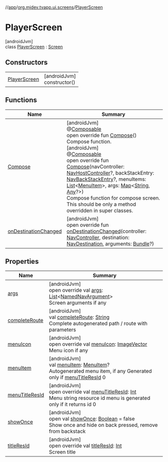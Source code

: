 //[app](../../../index.md)/[org.mjdev.tvapp.ui.screens](../index.md)/[PlayerScreen](index.md)

# PlayerScreen

[androidJvm]\
class [PlayerScreen](index.md) : [Screen](../../org.mjdev.tvapp.base.navigation/-screen/index.md)

## Constructors

| | |
|---|---|
| [PlayerScreen](-player-screen.md) | [androidJvm]<br>constructor() |

## Functions

| Name | Summary |
|---|---|
| [Compose](-compose.md) | [androidJvm]<br>@[Composable](https://developer.android.com/reference/kotlin/androidx/compose/runtime/Composable.html)<br>open override fun [Compose](-compose.md)()<br>Compose function.<br>[androidJvm]<br>@[Composable](https://developer.android.com/reference/kotlin/androidx/compose/runtime/Composable.html)<br>open override fun [Compose](-compose.md)(navController: [NavHostController](https://developer.android.com/reference/kotlin/androidx/navigation/NavHostController.html)?, backStackEntry: [NavBackStackEntry](https://developer.android.com/reference/kotlin/androidx/navigation/NavBackStackEntry.html)?, menuItems: [List](https://kotlinlang.org/api/latest/jvm/stdlib/kotlin.collections/-list/index.html)&lt;[MenuItem](../../org.mjdev.tvapp.base.navigation/-menu-item/index.md)&gt;, args: [Map](https://kotlinlang.org/api/latest/jvm/stdlib/kotlin.collections/-map/index.html)&lt;[String](https://kotlinlang.org/api/latest/jvm/stdlib/kotlin/-string/index.html), [Any](https://kotlinlang.org/api/latest/jvm/stdlib/kotlin/-any/index.html)?&gt;)<br>Compose function for compose screen. This should be only a method overridden in super classes. |
| [onDestinationChanged](../../org.mjdev.tvapp.base.navigation/-screen/on-destination-changed.md) | [androidJvm]<br>open override fun [onDestinationChanged](../../org.mjdev.tvapp.base.navigation/-screen/on-destination-changed.md)(controller: [NavController](https://developer.android.com/reference/kotlin/androidx/navigation/NavController.html), destination: [NavDestination](https://developer.android.com/reference/kotlin/androidx/navigation/NavDestination.html), arguments: [Bundle](https://developer.android.com/reference/kotlin/android/os/Bundle.html)?) |

## Properties

| Name | Summary |
|---|---|
| [args](args.md) | [androidJvm]<br>open override val [args](args.md): [List](https://kotlinlang.org/api/latest/jvm/stdlib/kotlin.collections/-list/index.html)&lt;[NamedNavArgument](https://developer.android.com/reference/kotlin/androidx/navigation/NamedNavArgument.html)&gt;<br>Screen arguments if any |
| [completeRoute](../../org.mjdev.tvapp.base.navigation/-screen/complete-route.md) | [androidJvm]<br>val [completeRoute](../../org.mjdev.tvapp.base.navigation/-screen/complete-route.md): [String](https://kotlinlang.org/api/latest/jvm/stdlib/kotlin/-string/index.html)<br>Complete autogenerated path / route with parameters |
| [menuIcon](menu-icon.md) | [androidJvm]<br>open override val [menuIcon](menu-icon.md): [ImageVector](https://developer.android.com/reference/kotlin/androidx/compose/ui/graphics/vector/ImageVector.html)<br>Menu icon if any |
| [menuItem](../../org.mjdev.tvapp.base.navigation/-screen/menu-item.md) | [androidJvm]<br>val [menuItem](../../org.mjdev.tvapp.base.navigation/-screen/menu-item.md): [MenuItem](../../org.mjdev.tvapp.base.navigation/-menu-item/index.md)?<br>Autogenerated menu item, if any Generated only if [menuTitleResId](../../org.mjdev.tvapp.base.navigation/-screen/menu-title-res-id.md) 0 |
| [menuTitleResId](menu-title-res-id.md) | [androidJvm]<br>open override val [menuTitleResId](menu-title-res-id.md): [Int](https://kotlinlang.org/api/latest/jvm/stdlib/kotlin/-int/index.html)<br>Menu string resource id menu is generated only if it returns id 0 |
| [showOnce](../../org.mjdev.tvapp.base.navigation/-screen/show-once.md) | [androidJvm]<br>open val [showOnce](../../org.mjdev.tvapp.base.navigation/-screen/show-once.md): [Boolean](https://kotlinlang.org/api/latest/jvm/stdlib/kotlin/-boolean/index.html) = false<br>Show once and hide on back pressed, remove from backstack |
| [titleResId](title-res-id.md) | [androidJvm]<br>open override val [titleResId](title-res-id.md): [Int](https://kotlinlang.org/api/latest/jvm/stdlib/kotlin/-int/index.html)<br>Screen title |
